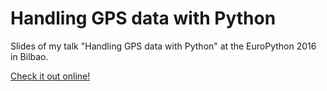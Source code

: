 # Handling GPS data with Python

Slides of my talk "Handling GPS data with Python" at the EuroPython 2016 in Bilbao.

[Check it out online!](http://nbviewer.jupyter.org/format/slides/github/FlorianWilhelm/gps_data_with_python/blob/master/notebook.ipynb#/)

